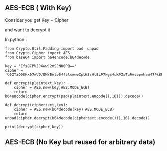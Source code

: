 ## AES-ECB ( With Key)

Consider you get Key + Cipher

and want to decrypt it

In python :
```
from Crypto.Util.Padding import pad, unpad
from Crypto.Cipher import AES
from base64 import b64encode,b64decode

key = 'Efs87PVJJXwwC2mSJNU0PQ=='
cipher = 'U0ZTzO0SHx07mV9/EMYBmlb844clcmwbIpLH5cHt5LP7kgc4sKPZaTaRmcbpmNau47PtShahSzE3xLwRuOdLxw=='

def encrypt(plaintext,key):
    cipher = AES.new(key,AES.MODE_ECB)
    return b64encode(cipher.encrypt(pad(plaintext.encode(),16))).decode()
    
def decrypt(ciphertext,key):
    cipher = AES.new(b64decode(key),AES.MODE_ECB)
    return unpad(cipher.decrypt(b64decode(ciphertext.encode())),16).decode()
    
print(decrypt(cipher,key))
```

## AES-ECB (No Key but reused for arbitrary data)
